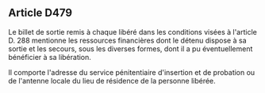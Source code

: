 Article D479
----
Le billet de sortie remis à chaque libéré dans les conditions visées à l'article
D. 288 mentionne les ressources financières dont le détenu dispose à sa sortie
et les secours, sous les diverses formes, dont il a pu éventuellement bénéficier
à sa libération.

Il comporte l'adresse du service pénitentiaire d'insertion et de probation ou de
l'antenne locale du lieu de résidence de la personne libérée.
